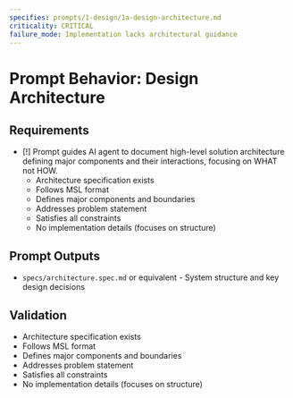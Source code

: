 ```yaml
---
specifies: prompts/1-design/1a-design-architecture.md
criticality: CRITICAL
failure_mode: Implementation lacks architectural guidance
---
```


# Prompt Behavior: Design Architecture

## Requirements
- [!] Prompt guides AI agent to document high-level solution architecture defining major components and their interactions, focusing on WHAT not HOW.
  - Architecture specification exists
  - Follows MSL format
  - Defines major components and boundaries
  - Addresses problem statement
  - Satisfies all constraints
  - No implementation details (focuses on structure)

## Prompt Outputs

- `specs/architecture.spec.md` or equivalent - System structure and key design decisions

## Validation

- Architecture specification exists
- Follows MSL format
- Defines major components and boundaries
- Addresses problem statement
- Satisfies all constraints
- No implementation details (focuses on structure)
